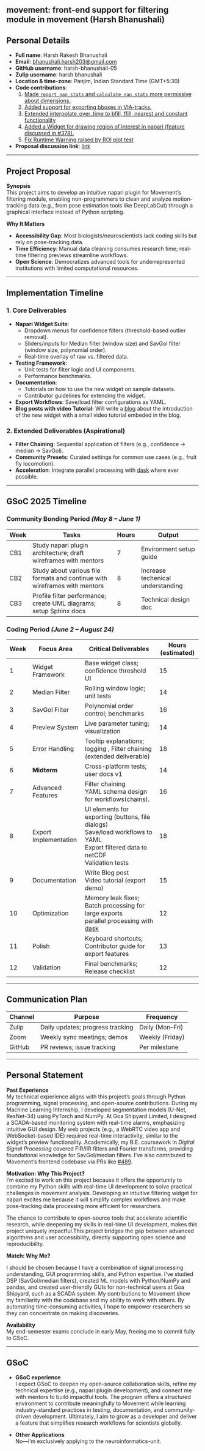 ## movement: front-end support for filtering module in movement (Harsh Bhanushali)
## Personal Details  
- **Full name**: Harsh Rakesh Bhanushali  
- **Email**: bhanushali.harsh203@gmail.com  
- **GitHub username**: harsh-bhanushali-05  
- **Zulip username**: harsh bhanushali  
- **Location & time-zone**: Panjim, Indian Standard Time (GMT+5:30)  
- **Code contributions**:  
  1. [Made `report_nan_stats` and `calculate_nan_stats` more permissive about dimensions.](https://github.com/neuroinformatics-unit/movement/pull/481)  
  2. [Added support for exporting bboxes in VIA-tracks.](https://github.com/neuroinformatics-unit/movement/pull/497)  
  3. [Extended interpolate_over_time to bfill, ffill, nearest and constant functionality](https://github.com/neuroinformatics-unit/movement/pull/537)
  4. [Added a Widget for drawing region of interest in napari (feature discussed in #378).](https://github.com/neuroinformatics-unit/movement/pull/489) 
  5. [Fix Runtime Warning raised by ROI plot test](https://github.com/neuroinformatics-unit/movement/pull/534)
- **Proposal discussion link**:   [link](https://github.com/neuroinformatics-unit/gsoc/pull/41)
---

## Project Proposal  
**Synopsis**  
This project aims to develop an intuitive napari plugin for Movement’s filtering module, enabling non-programmers to clean and analyze motion-tracking data (e.g., from pose estimation tools like DeepLabCut) through a graphical interface instead of Python scripting.  

**Why It Matters**  
- **Accessibility Gap**: Most biologists/neuroscientists lack coding skills but rely on pose-tracking data.  
- **Time Efficiency**: Manual data cleaning consumes research time; real-time filtering previews streamline workflows.  
- **Open Science**: Democratizes advanced tools for underrepresented institutions with limited computational resources.  

---

## Implementation Timeline  
### 1. **Core Deliverables**  
- **Napari Widget Suite**:  
  - Dropdown menus for confidence filters (threshold-based outlier removal).  
  - Sliders/inputs for Median filter (window size) and SavGol filter (window size, polynomial order).  
  - Real-time overlay of raw vs. filtered data.  
- **Testing Framework**:  
  - Unit tests for filter logic and UI components.  
  - Performance benchmarks.  
- **Documentation**:  
  - Tutorials on how to use the new widget on sample datasets.  
  - Contributor guidelines for extending the widget.  
- **Export Workflows**: Save/load filter configurations as YAML.  
- **Blog posts with video Tutorial**: Will write a [blog](https://movement.neuroinformatics.dev/blog/index.html) about the introduction of the new widget with a small video tutorial embeded in the blog. 

### 2. **Extended Deliverables (Aspirational)**  
- **Filter Chaining**: Sequential application of filters (e.g., confidence → median → SavGol).  
- **Community Presets**: Curated settings for common use cases (e.g., fruit fly locomotion).  
- **Acceleration**: Integrate parallel processing with [dask](https://www.dask.org/?utm_source=xarray-docs) where ever possible.  

---

## GSoC 2025 Timeline  
### **Community Bonding Period** *(May 8 – June 1)*  
| Week | Tasks | Hours | Output |  
|------|-------|-------|--------|  
| CB1  | Study napari plugin architecture; draft wireframes with mentors | 7 | Environment setup guide |  
| CB2  | Study about various file formats and continue with wireframes with mentors | 8 |Increase techenical understanding |  
| CB3  |   Profile filter performance; create UML diagrams; setup Sphinx docs | 8 | Technical design doc |  
### **Coding Period** *(June 2 – August 24)*  

| Week | Focus Area | Critical Deliverables | Hours (estimated)|  
|------|------------|------------------------|-------|  
| 1    | Widget Framework | Base widget class; confidence threshold UI | 15 |  
| 2    | Median Filter | Rolling window logic; unit tests | 14 |  
| 3    | SavGol Filter | Polynomial order control; benchmarks | 16 |  
| 4    | Preview System | Live parameter tuning; visualization | 14 |  
| 5    | Error Handling | Tooltip explanations; logging , Filter chaining (extended deliverable) | 18 |  
| 6    | **Midterm** | Cross-platform tests; user docs v1 | 14 |  
| 7    | Advanced Features | Filter chaining <br> YAML schema design for workflows(chains).| 16 |  
| 8    | Export Implementation | UI elements for exporting (buttons, file dialogs)<br>Save/load workflows to YAML<br>Export filtered data to netCDF<br>Validation tests | 18 |  
| 9    |  Documentation |  Write Blog post<br> Video tutorial (export demo) | 15 |  
| 10   | Optimization | Memory leak fixes;<br>Batch processing for large exports <br> parallel processing with  [dask](https://www.dask.org/?utm_source=xarray-docs)| 12 |  
| 11   | Polish | Keyboard shortcuts;<br>Contributor guide for export features | 13 |  
| 12   | Validation | Final benchmarks;<br>Release checklist | 12 |  

---

## Communication Plan  
| Channel | Purpose | Frequency |  
|---------|---------|-----------|  
| Zulip   | Daily updates; progress tracking | Daily (Mon–Fri) |  
| Zoom    | Weekly sync meetings; demos | Weekly (Friday) |  
| GitHub  | PR reviews; issue tracking | Per milestone |  

---

## Personal Statement  
**Past Experience**  
My technical experience aligns with this project’s goals through Python programming, signal processing, and open-source contributions. During my Machine Learning Internship, I developed segmentation models (U-Net, ResNet-34) using PyTorch and NumPy. At Goa Shipyard Limited, I designed a SCADA-based monitoring system with real-time alarms, emphasizing intuitive GUI design. My web projects (e.g., a WebRTC video app and WebSocket-based IDE) required real-time interactivity, similar to the widget’s preview functionality. Academically, my B.E. coursework in *Digital Signal Processing* covered FIR/IIR filters and Fourier transforms, providing foundational knowledge for SavGol/median filters. I’ve also contributed to Movement’s frontend codebase via PRs like [#489](https://github.com/neuroinformatics-unit/movement/pull/489).  

**Motivation: Why This Project?**  
I’m excited to work on this project because it offers the opportunity to combine my Python skills with real-time UI development to solve practical challenges in movement analysis. Developing an intuitive filtering widget for napari excites me because it will simplify complex workflows and make pose-tracking data processing more efficient for researchers.

The chance to contribute to open-source tools that accelerate scientific research, while deepening my skills in real-time UI development, makes this project uniquely impactful.This project bridges the gap between advanced algorithms and user accessibility, directly supporting open science and reproducibility. 

**Match: Why Me?**  

I should be chosen because I have a combination of signal processing understanding, GUI programming skills, and Python expertise. I've studied DSP (SavGol/median filters), created ML models with Python/NumPy and pandas, and created user-friendly GUIs for non-technical users at Goa Shipyard, such as a SCADA system. My contributions to Movement show my familiarity with the codebase and my ability to work with others. By automating time-consuming activities, I hope to empower researchers so they can concentrate on making discoveries. 

**Availability**  
My end-semester exams conclude in early May, freeing me to commit fully to GSoC.  

---

## GSoC   

- **GSoC experience** <br>
I expect GSoC to deepen my open-source collaboration skills, refine my technical expertise (e.g., napari plugin development), and connect me with mentors to build impactful tools. The program offers a structured environment to contribute meaningfully to Movement while learning industry-standard practices in testing, documentation, and community-driven development. Ultimately, I aim to grow as a developer and deliver a feature that simplifies research workflows for scientists globally. 

- **Other Applications**  
No—I’m exclusively applying to the neuroinformatics-unit.  
